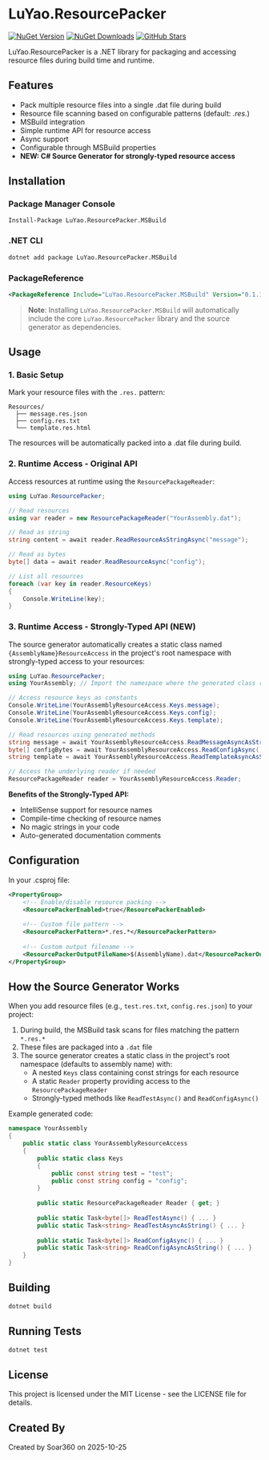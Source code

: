 # LuYao.ResourcePacker

[![NuGet Version](https://img.shields.io/nuget/v/LuYao.ResourcePacker)](https://www.nuget.org/packages/LuYao.ResourcePacker/)
[![NuGet Downloads](https://img.shields.io/nuget/dt/LuYao.ResourcePacker)](https://www.nuget.org/packages/LuYao.ResourcePacker/)
[![GitHub Stars](https://img.shields.io/github/stars/coderbusy/luyao-resource-packer?style=social)](https://github.com/coderbusy/luyao-resource-packer/stargazers)

LuYao.ResourcePacker is a .NET library for packaging and accessing resource files during build time and runtime.

## Features

- Pack multiple resource files into a single .dat file during build
- Resource file scanning based on configurable patterns (default: *.res.*)
- MSBuild integration
- Simple runtime API for resource access
- Async support
- Configurable through MSBuild properties
- **NEW: C# Source Generator for strongly-typed resource access**

## Installation

### Package Manager Console
```
Install-Package LuYao.ResourcePacker.MSBuild
```

### .NET CLI
```bash
dotnet add package LuYao.ResourcePacker.MSBuild
```

### PackageReference
```xml
<PackageReference Include="LuYao.ResourcePacker.MSBuild" Version="0.1.1" />
```

> **Note**: Installing `LuYao.ResourcePacker.MSBuild` will automatically include the core `LuYao.ResourcePacker` library and the source generator as dependencies.

## Usage

### 1. Basic Setup

Mark your resource files with the `.res.` pattern:
```
Resources/
  ├── message.res.json
  ├── config.res.txt
  └── template.res.html
```

The resources will be automatically packed into a .dat file during build.

### 2. Runtime Access - Original API

Access resources at runtime using the `ResourcePackageReader`:

```csharp
using LuYao.ResourcePacker;

// Read resources
using var reader = new ResourcePackageReader("YourAssembly.dat");

// Read as string
string content = await reader.ReadResourceAsStringAsync("message");

// Read as bytes
byte[] data = await reader.ReadResourceAsync("config");

// List all resources
foreach (var key in reader.ResourceKeys)
{
    Console.WriteLine(key);
}
```

### 3. Runtime Access - Strongly-Typed API (NEW)

The source generator automatically creates a static class named `{AssemblyName}ResourceAccess` in the project's root namespace with strongly-typed access to your resources:

```csharp
using LuYao.ResourcePacker;
using YourAssembly; // Import the namespace where the generated class resides

// Access resource keys as constants
Console.WriteLine(YourAssemblyResourceAccess.Keys.message);
Console.WriteLine(YourAssemblyResourceAccess.Keys.config);
Console.WriteLine(YourAssemblyResourceAccess.Keys.template);

// Read resources using generated methods
string message = await YourAssemblyResourceAccess.ReadMessageAsyncAsString();
byte[] configBytes = await YourAssemblyResourceAccess.ReadConfigAsync();
string template = await YourAssemblyResourceAccess.ReadTemplateAsyncAsString();

// Access the underlying reader if needed
ResourcePackageReader reader = YourAssemblyResourceAccess.Reader;
```

**Benefits of the Strongly-Typed API:**
- IntelliSense support for resource names
- Compile-time checking of resource names
- No magic strings in your code
- Auto-generated documentation comments

## Configuration

In your .csproj file:

```xml
<PropertyGroup>
    <!-- Enable/disable resource packing -->
    <ResourcePackerEnabled>true</ResourcePackerEnabled>
    
    <!-- Custom file pattern -->
    <ResourcePackerPattern>*.res.*</ResourcePackerPattern>
    
    <!-- Custom output filename -->
    <ResourcePackerOutputFileName>$(AssemblyName).dat</ResourcePackerOutputFileName>
</PropertyGroup>
```

## How the Source Generator Works

When you add resource files (e.g., `test.res.txt`, `config.res.json`) to your project:

1. During build, the MSBuild task scans for files matching the pattern `*.res.*`
2. These files are packaged into a `.dat` file
3. The source generator creates a static class in the project's root namespace (defaults to assembly name) with:
   - A nested `Keys` class containing const strings for each resource
   - A static `Reader` property providing access to the `ResourcePackageReader`
   - Strongly-typed methods like `ReadTestAsync()` and `ReadConfigAsync()`

Example generated code:
```csharp
namespace YourAssembly
{
    public static class YourAssemblyResourceAccess
    {
        public static class Keys
        {
            public const string test = "test";
            public const string config = "config";
        }
        
        public static ResourcePackageReader Reader { get; }
        
        public static Task<byte[]> ReadTestAsync() { ... }
        public static Task<string> ReadTestAsyncAsString() { ... }
        
        public static Task<byte[]> ReadConfigAsync() { ... }
        public static Task<string> ReadConfigAsyncAsString() { ... }
    }
}
```

## Building

```bash
dotnet build
```

## Running Tests

```bash
dotnet test
```

## License

This project is licensed under the MIT License - see the LICENSE file for details.

## Created By

Created by Soar360 on 2025-10-25
